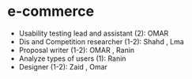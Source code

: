 # e-commerce
- Usability testing lead and assistant (2): OMAR 
- Dis and Competition researcher (1-2): Shahd , Lma
- Proposal writer (1-2): OMAR , Ranin
- Analyze types of users (1): Ranin
- Designer (1-2): Zaid , Omar
